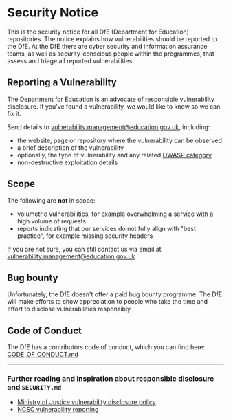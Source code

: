# Security Notice

This is the security notice for all DfE (Department for Education) repositories. The notice explains how vulnerabilities should be reported to the DfE. At the DfE there are cyber security and information assurance teams, as well as security-conscious people within the programmes, that assess and triage all reported vulnerabilities.

## Reporting a Vulnerability

The Department for Education is an advocate of responsible vulnerability disclosure. If you’ve found a vulnerability, we would like to know so we can fix it.

Send details to vulnerability.management@education.gov.uk, including:

* the website, page or repository where the vulnerability can be observed
* a brief description of the vulnerability
* optionally, the type of vulnerability and any related [OWASP category](https://owasp.org/www-community/vulnerabilities/)
* non-destructive exploitation details

## Scope

The following are **not** in scope:

* volumetric vulnerabilities, for example overwhelming a service with a high volume of requests
* reports indicating that our services do not fully align with "best practice", for example missing security headers

If you are not sure, you can still contact us via email at vulnerability.management@education.gov.uk

## Bug bounty

Unfortunately, the DfE doesn't offer a paid bug bounty programme. The DfE will make efforts to show appreciation to people who take the time and effort to disclose vulnerabilities responsibly.

## Code of Conduct

The DfE has a contributors code of conduct, which you can find here: [CODE_OF_CONDUCT.md](https://github.com/dfe-digital/.github/blob/master/CODE_OF_CONDUCT.md)

---

### Further reading and inspiration about responsible disclosure and `SECURITY.md`

* [Ministry of Justice vulnerability disclosure policy](https://mojdigital.blog.gov.uk/vulnerability-disclosure-policy)
* [NCSC vulnerability reporting](https://www.ncsc.gov.uk/information/vulnerability-reporting)

